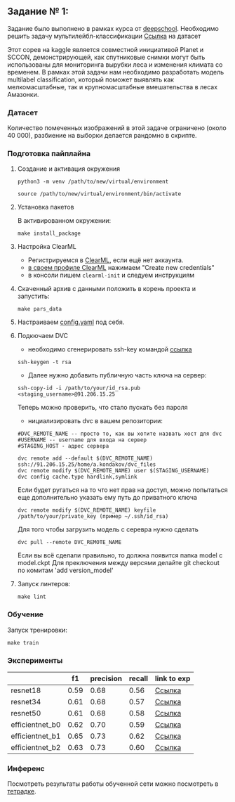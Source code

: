 ## Задание № 1:
Задание было выполнено в рамках курса от [deepschool](https://deepschool.ru).
Необходимо решить задачу мультилейбл-классификации
[Ссылка](https://www.kaggle.com/datasets/nikitarom/planets-dataset) на датасет

Этот сорев на kaggle является совместной инициативой Planet и SCCON, демонстрирующей, как спутниковые снимки могут быть использованы для мониторинга вырубки леса и изменения климата со временем. В рамках этой задачи нам необходимо разработать модель multilabel classification, который поможет выявлять как мелкомасштабные, так и крупномасштабные вмешательства в лесах Амазонки.

### Датасет

Количество помеченных изображений в этой задаче ограничено (около 40 000), разбиение на выборки делается рандомно в скрипте.





### Подготовка пайплайна

1. Создание и активация окружения
    ```
    python3 -m venv /path/to/new/virtual/environment
    ```
    ```
    source /path/to/new/virtual/environment/bin/activate
    ```

2. Установка пакетов

    В активированном окружении:
    ```
    make install_package
    ```

3. Настройка ClearML
   - Регистрируемся в [ClearML](https://app.community.clear.ml/), если ещё нет аккаунта.
   - [в своем профиле ClearML](https://app.community.clear.ml/profile) нажимаем "Create new credentials"
   - в консоли пишем `clearml-init` и следуем инструкциям

4. Скаченный архив с данными положить в корень проекта и запустить:
    ```
    make pars_data
    ```

5. Настраиваем [config.yaml](configs/config.yaml) под себя.

6. Подкючаем DVC
    - необходимо сгенерировать ssh-key командой [ссылка](https://selectel.ru/blog/tutorials/how-to-generate-ssh)
    ```
    ssh-keygen -t rsa
    ```
    - Далее нужно добавить публичную часть ключа на сервер:
    ```
    ssh-copy-id -i /path/to/your/id_rsa.pub <staging_username>@91.206.15.25
    ```
    Теперь можно проверить, что стало пускать без пароля

    - нициализировать dvc в вашем репозитории:

    ```
    #DVC_REMOTE_NAME -- просто то, как вы хотите назвать хост для dvc
    #USERNAME -- username для входа на сервер
    #STAGING_HOST - адрес сервера

    dvc remote add --default $(DVC_REMOTE_NAME) ssh://91.206.15.25/home/a.kondakov/dvc_files
    dvc remote modify $(DVC_REMOTE_NAME) user $(STAGING_USERNAME)
    dvc config cache.type hardlink,symlink
    ```
    Если будет ругаться на то что нет прав на доступ, можно попытаться еще дополнительно указать ему путь до приватного ключа
    ```
    dvc remote modify $(DVC_REMOTE_NAME) keyfile /path/to/your/private_key (пример ~/.ssh/id_rsa)
    ```
    Для того чтобы загрузить модель с серевра нужно сделать 
    ```
    dvc pull --remote DVC_REMOTE_NAME
    ```
    Если вы всё сделали правильно, то должна появится папка model с model.ckpt
    Для преключения между версями делайте git checkout по комитам 'add version_model'
7. Запуск линтеров:
    ```
    make lint
    ```
### Обучение

Запуск тренировки:

```
make train
```
### Эксперименты 

|  | f1 | precision | recall | link to exp |
| --- | --- | --- | --- | --- |
| resnet18 | 0.59 | 0.68 | 0.56 | [Ссылка](https://app.clear.ml/projects/7970d8b03a9144b5a1baa2331d3f79c1/experiments/f044b780187d4aada30ed5d8d70f583b/output/execution) |
| resnet34 | 0.61 | 0.68 | 0.57 | [Ссылка](https://app.clear.ml/projects/7970d8b03a9144b5a1baa2331d3f79c1/experiments/22ea7d71b0b645bdbe6e2121a5a6966c/output/execution) |
| resnet50 | 0.61 | 0.68 | 0.58 | [Ссылка](https://app.clear.ml/projects/7970d8b03a9144b5a1baa2331d3f79c1/experiments/559be76ef2dc4ce3a02f148a6f54ca64/output/execution) |
| efficientnet_b0 | 0.62 | 0.70 | 0.59 | [Ссылка](https://app.clear.ml/projects/7970d8b03a9144b5a1baa2331d3f79c1/experiments/e57eceb101e64013a711784f294ce246/output/execution) |
| efficientnet_b1 | 0.65 | 0.73 | 0.62 | [Ссылка](https://app.clear.ml/projects/7970d8b03a9144b5a1baa2331d3f79c1/experiments/d13ba66d196342079fbf05e1c6bef89c/output/execution) |
| efficientnet_b2 | 0.63 | 0.73 | 0.60 | [Ссылка](https://app.clear.ml/projects/7970d8b03a9144b5a1baa2331d3f79c1/experiments/630b5843a30e49e880b9b12a6d5f94f6/output/execution) |
### Инференс

Посмотреть результаты работы обученной сети можно посмотреть в [тетрадке](notebooks/inference.ipynb).
